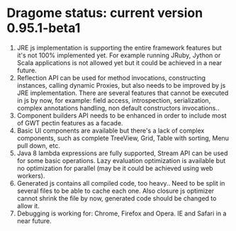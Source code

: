# Dragome status: current version 0.95.1-beta1

 1. JRE js implementation is supporting the entire framework features but it's not 100% implemented yet. For example running JRuby, Jython or Scala applications is not allowed yet but it could be achieved in a near future.
 2. Reflection API can be used for method invocations, constructing instances, calling dynamic Proxies, but also needs to be improved by js JRE implementation. There are several features that cannot be executed in js by now, for example: field access, introspection, serialization, complex annotations handling, non default constructors invocations..
 3. Component builders API needs to be enhanced in order to include most of GWT pectin features as a facade.
 4. Basic UI components are available but there's a lack of complex components, such as complete TreeView, Grid, Table with sorting, Menu pull down, etc.
 5. Java 8 lambda expressions are fully supported, Stream API can be used for some basic operations. Lazy evaluation optimization is available but no optimization for parallel (may be it could be achieved using web workers).
 6. Generated js contains all compiled code, too heavy.. Need to be split in several files to be able to cache each one. Also closure js optimizer cannot shrink the file by now, generated code should be changed to allow it. 
 7. Debugging is working for: Chrome, Firefox and Opera. IE and Safari in a near future.

